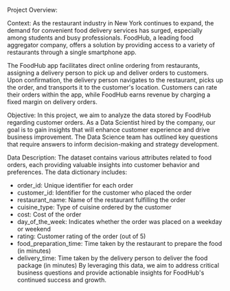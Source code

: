 Project Overview:

Context:
As the restaurant industry in New York continues to expand, the demand for convenient food delivery services has surged, especially among students and busy professionals. FoodHub, a leading food aggregator company, offers a solution by providing access to a variety of restaurants through a single smartphone app.

The FoodHub app facilitates direct online ordering from restaurants, assigning a delivery person to pick up and deliver orders to customers. Upon confirmation, the delivery person navigates to the restaurant, picks up the order, and transports it to the customer's location. Customers can rate their orders within the app, while FoodHub earns revenue by charging a fixed margin on delivery orders.

Objective:
In this project, we aim to analyze the data stored by FoodHub regarding customer orders. As a Data Scientist hired by the company, our goal is to gain insights that will enhance customer experience and drive business improvement. The Data Science team has outlined key questions that require answers to inform decision-making and strategy development.

Data Description:
The dataset contains various attributes related to food orders, each providing valuable insights into customer behavior and preferences. The data dictionary includes:

* order_id: Unique identifier for each order
* customer_id: Identifier for the customer who placed the order
* restaurant_name: Name of the restaurant fulfilling the order
* cuisine_type: Type of cuisine ordered by the customer
* cost: Cost of the order
* day_of_the_week: Indicates whether the order was placed on a weekday or weekend
* rating: Customer rating of the order (out of 5)
* food_preparation_time: Time taken by the restaurant to prepare the food (in minutes)
* delivery_time: Time taken by the delivery person to deliver the food package (in minutes)
By leveraging this data, we aim to address critical business questions and provide actionable insights for FoodHub's continued success and growth.



